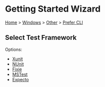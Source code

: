 # Getting Started Wizard

[Home](/docs/wiz/readme.md) > [Windows](Windows.md) > [Other](Windows_Other.md) > [Prefer CLI](Windows_Other_Cli.md)

## Select Test Framework

Options:
 * [Xunit](Windows_Other_Cli_Xunit.md)
 * [NUnit](Windows_Other_Cli_NUnit.md)
 * [Fixie](Windows_Other_Cli_Fixie.md)
 * [MSTest](Windows_Other_Cli_MSTest.md)
 * [Expecto](Windows_Other_Cli_Expecto.md)
